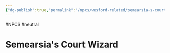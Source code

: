 ```yaml
---
{"dg-publish":true,"permalink":"/npcs/wesford-related/semearsia-s-court-wizard/"}
---
```


#NPCS #neutral

# Semearsia's Court Wizard
